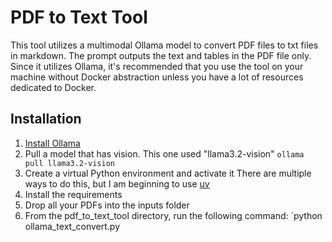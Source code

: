 # PDF to Text Tool

This tool utilizes a multimodal Ollama model to convert PDF files to txt files in markdown. The prompt outputs the text and tables in the PDF file only. Since it utilizes Ollama, it's recommended that you use the tool on your machine without Docker abstraction unless you have a lot of resources dedicated to Docker.

## Installation

1. [Install Ollama](https://ollama.com/download)
2. Pull a model that has vision. This one used "llama3.2-vision"
   `ollama pull llama3.2-vision`
3. Create a virtual Python environment and activate it
   There are multiple ways to do this, but I am beginning to use [uv](https://github.com/astral-sh/uv)
4. Install the requirements
5. Drop all your PDFs into the inputs folder
6. From the pdf_to_text_tool directory, run the following command:
   `python ollama_text_convert.py
